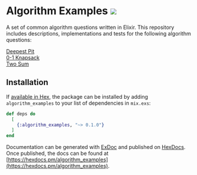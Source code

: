 # Algorithm Examples ![](https://github.com/dbernazal/algorithm_examples/workflows/ci/badge.svg)

A set of common algorithm questions written in Elixir. This repository includes descriptions, implementations and tests for the following algorithm questions:

[Deepest Pit](https://github.com/dbernazal/algorithm_examples/tree/master/lib/pit)  
[0-1 Knapsack](https://github.com/dbernazal/algorithm_examples/tree/master/lib/knapsack)  
[Two Sum](https://github.com/dbernazal/algorithm_examples/tree/master/lib/two_sum)

## Installation

If [available in Hex](https://hex.pm/docs/publish), the package can be installed
by adding `algorithm_examples` to your list of dependencies in `mix.exs`:

```elixir
def deps do
  [
    {:algorithm_examples, "~> 0.1.0"}
  ]
end
```

Documentation can be generated with [ExDoc](https://github.com/elixir-lang/ex_doc)
and published on [HexDocs](https://hexdocs.pm). Once published, the docs can
be found at [https://hexdocs.pm/algorithm_examples](https://hexdocs.pm/algorithm_examples).

